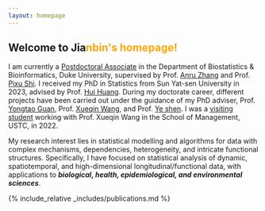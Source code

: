 ```yaml
---
layout: homepage
---
```


## Welcome to Jia<n style="color: orange;">nbin's homepage!

I am currently a [Postdoctoral Associate](https://biostat.duke.edu/profile/jianbin-tan) in the Department of Biostatistics & Bioinformatics, Duke University, supervised by Prof. [Anru Zhang](https://anruzhang.github.io) and Prof. [Pixu Shi](https://pixushi.github.io). I received my PhD in Statistics from Sun Yat-sen University in 2023, advised by Prof. [Hui Huang](http://cfas.ruc.edu.cn/kydw/zzyjy/hh/index.htm). During my doctorate career, different projects have been carried out under the guidance of my PhD adviser, Prof. [Yongtao Guan](https://sds.cuhk.edu.cn/en/teacher/1038),  Prof. [Xueqin Wang](https://bs.ustc.edu.cn/english/profile.php?id=650), and Prof. [Ye shen](https://publichealth.uga.edu/faculty-member/ye-shen/). I was a [visiting student](https://statlab905.github.io/author/jianbin-tan/) working with Prof. Xueqin Wang in the School of Management, USTC, in 2022.

My research interest lies in statistical modelling and algorithms for data with complex mechanisms, dependencies, heterogeneity, and intricate functional structures. Specifically, I have focused on statistical analysis of dynamic, spatiotemporal, and high-dimensional longitudinal/functional data, with applications to ***biological, health, epidemiological, and environmental sciences***. 

{% include_relative _includes/publications.md %}